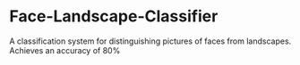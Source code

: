 # Face-Landscape-Classifier
A classification system for distinguishing pictures of faces from landscapes. Achieves an accuracy of 80%
